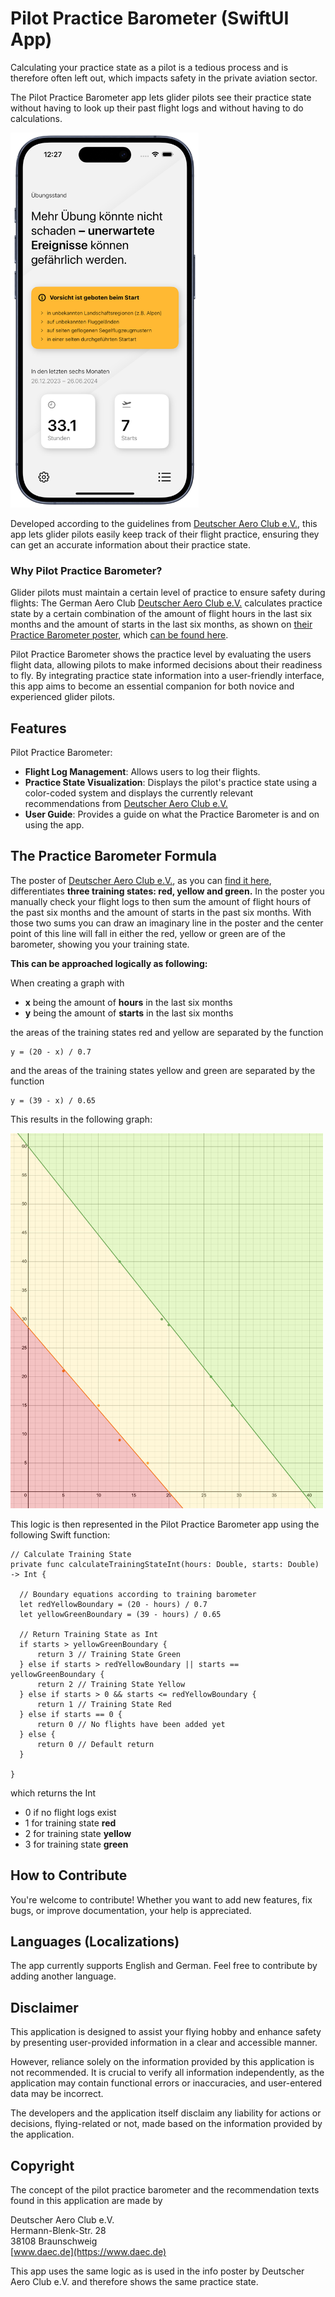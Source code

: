 

# Pilot Practice Barometer (SwiftUI App)

Calculating your practice state as a pilot is a tedious process and is therefore often left out, which impacts safety in the private aviation sector.

The Pilot Practice Barometer app lets glider pilots see their practice state without having to look up their past flight logs and without having to do calculations.

<img src="https://github.com/jonasclick/TBARO-Images/blob/main/Mockup%20Yellow.png?raw=true" alt="Image of the Pilot Practice Barometer App" height="600">

Developed according to the guidelines from [Deutscher Aero Club e.V.](https://www.daec.de), this app lets glider pilots easily keep track of their flight practice, ensuring they can get an accurate information about their practice state.

### Why Pilot Practice Barometer?

Glider pilots must maintain a certain level of practice to ensure safety during flights: The German Aero Club [Deutscher Aero Club e.V.](https://www.daec.de) calculates practice state by a certain combination of the amount of flight hours in the last six months and the amount of starts in the last six months, as shown on [their Practice Barometer poster](https://www.daec.de/media/files/2023/Sportarten/Segelflug/Downloads/DAeC-Trainingbarometer_A3-Plakat_RZ_Druck_a.pdf), which [can be found here](https://www.daec.de/sportarten/segelflug/downloads-termine/#c505).

Pilot Practice Barometer shows the practice level by evaluating the users flight data, allowing pilots to make informed decisions about their readiness to fly. By integrating practice state information into a user-friendly interface, this app aims to become an essential companion for both novice and experienced glider pilots.

## Features

Pilot Practice Barometer:

-   **Flight Log Management**: Allows users to log their flights.
-  **Practice State Visualization**: Displays the pilot's practice state using a color-coded system and displays the currently relevant recommendations from [Deutscher Aero Club e.V.](https://www.daec.de)
-   **User Guide**: Provides a guide on what the Practice Barometer is and on using the app.


## The Practice Barometer Formula
The poster of [Deutscher Aero Club e.V.](https://www.daec.de), as you can [find it here](https://www.daec.de/media/files/2023/Sportarten/Segelflug/Downloads/DAeC-Trainingbarometer_A3-Plakat_RZ_Druck_a.pdf), differentiates **three training states: red, yellow and green.** In the poster you manually check your flight logs to then sum the amount of flight hours of the past six months and the amount of starts in the past six months. With those two sums you can draw an imaginary line in the poster and the center point of this line will fall in either the red, yellow or green are of the barometer, showing you your training state.

**This can be approached logically as following:**

When creating a graph with 
 - **x** being the amount of **hours** in the last six months
 - **y** being the amount of **starts** in the last six months

the areas of the training states red and yellow are separated by the function

    y = (20 - x) / 0.7
    
and the areas of the training states yellow and green are separated by the function

    y = (39 - x) / 0.65


This results in the following graph:


<img src="https://github.com/jonasclick/TBARO-Images/blob/main/Separator%20Lines%20Graph.png?raw=true" alt="Image of a graph" height="600">

This logic is then represented in the Pilot Practice Barometer app using the following Swift function:
        
    // Calculate Training State
    private func calculateTrainingStateInt(hours: Double, starts: Double) -> Int {
        
      // Boundary equations according to training barometer
      let redYellowBoundary = (20 - hours) / 0.7
      let yellowGreenBoundary = (39 - hours) / 0.65
      
      // Return Training State as Int
      if starts > yellowGreenBoundary {
          return 3 // Training State Green
      } else if starts > redYellowBoundary || starts == yellowGreenBoundary {
          return 2 // Training State Yellow
      } else if starts > 0 && starts <= redYellowBoundary {
          return 1 // Training State Red
      } else if starts == 0 {
          return 0 // No flights have been added yet
      } else {
          return 0 // Default return
      }
      
    }
    
which returns the Int
 - 0 if no flight logs exist
 - 1 for training state **red**
 - 2 for training state **yellow**
 - 3 for training state **green**


## How to Contribute

You're welcome to contribute! Whether you want to add new features, fix bugs, or improve documentation, your help is appreciated.

## Languages (Localizations)

The app currently supports English and German. Feel free to contribute by adding another language.

## Disclaimer

This application is designed to assist your flying hobby and enhance safety by presenting user-provided information in a clear and accessible manner.

However, reliance solely on the information provided by this application is not recommended. It is crucial to verify all information independently, as the application may contain functional errors or inaccuracies, and user-entered data may be incorrect.

The developers and the application itself disclaim any liability for actions or decisions, flying-related or not, made based on the information provided by the application.


## Copyright

The concept of the pilot practice barometer and the recommendation texts found in this application are made by

Deutscher Aero Club e.V.  
Hermann-Blenk-Str. 28  
38108 Braunschweig  
[www.daec.de](https://www.daec.de)

This app uses the same logic as is used in the info poster by Deutscher Aero Club e.V. and therefore shows the same practice state.
